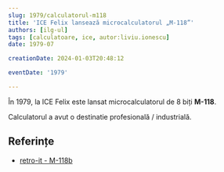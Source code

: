 ```yaml
---
slug: 1979/calculatorul-m118
title: 'ICE Felix lansează microcalculatorul „M-118”'
authors: [ilg-ul]
tags: [calculatoare, ice, autor:liviu.ionescu]
date: 1979-07

creationDate: 2024-01-03T20:48:12

eventDate: '1979'

---
```


În 1979, la ICE Felix este lansat microcalculatorul de 8 biți **M-118**.

<!-- truncate -->

Calculatorul a avut o destinatie profesională / industrială.

## Referințe

- [retro-it - M-118b](https://retroit.ro/product/m118b/)
